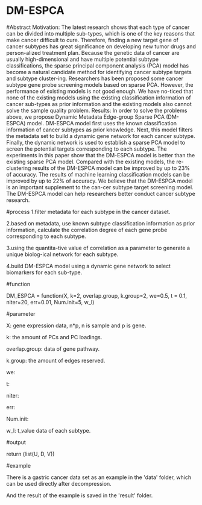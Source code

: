 # DM-ESPCA

#Abstract
Motivation: The latest research shows that each type of cancer can be divided into multiple sub-types, which is one of the key reasons that make cancer difficult to cure. 
Therefore, finding a new target gene of cancer subtypes has great significance on developing new tumor drugs and person-alized treatment plan. Because the genetic data of cancer 
are usually high-dimensional and have multiple potential subtype classifications, the sparse principal component analysis (PCA) model has become a natural candidate method for 
identifying cancer subtype targets and subtype cluster-ing. Researchers has been proposed some cancer subtype gene probe screening models based on sparse PCA. However, the 
performance of existing models is not good enough. We have no-ticed that none of the existing models using the existing classification information of cancer sub-types as prior 
information and the existing models also cannot solve the sample quality problem.
Results: In order to solve the problems above, we propose Dynamic Metadata Edge-group Sparse PCA (DM-ESPCA) model. DM-ESPCA model first uses the known classification information 
of cancer subtypes as prior knowledge. Next, this model filters the metadata set to build a dynamic gene network for each cancer subtype. Finally, the dynamic network is used to 
establish a sparse PCA model to screen the potential targets corresponding to each subtype. The experiments in this paper show that the DM-ESPCA model is better than the 
existing sparse PCA model. Compared with the existing models, the re-clustering results of the DM-ESPCA model can be improved by up to 23% of accuracy. The results of machine 
learning classification models can be improved by up to 22% of accuracy. We believe that the DM-ESPCA model is an important supplement to the can-cer subtype target screening 
model. The DM-ESPCA model can help researchers better conduct cancer subtype research.

#process
1.filter metadata for each subtype in the cancer dataset. 

2.based on metadata, use known subtype classification information as prior information, calculate the correlation degree of each gene probe corresponding to each subtype.

3.using the quantita-tive value of correlation as a parameter to generate a unique biolog-ical network for each subtype. 

4.build DM-ESPCA model using a dynamic gene network to select biomarkers for each sub-type.

#function

DM_ESPCA = function(X, k=2, overlap.group, k.group=2, we=0.5, t = 0.1, niter=20, err=0.01, Num.init=5, w_l)

#parameter

X: gene expression data, n*p, n is sample and p is gene.

k: the amount of PCs and PC loadings.

overlap.group: data of gene pathway. 

k.group: the amount of edges reserved.

we:

t:

niter:

err:

Num.init:

w_l: t_value data of each subtype.

#output

return (list(U, D, V))

#example

There is a gastric cancer data set as an example in the 'data' folder, which can be used directly after decompression.

And the result of the example is saved in the 'result' folder.
